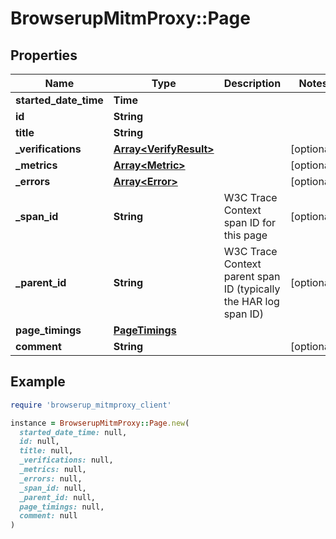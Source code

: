 # BrowserupMitmProxy::Page

## Properties

| Name | Type | Description | Notes |
| ---- | ---- | ----------- | ----- |
| **started_date_time** | **Time** |  |  |
| **id** | **String** |  |  |
| **title** | **String** |  |  |
| **_verifications** | [**Array&lt;VerifyResult&gt;**](VerifyResult.md) |  | [optional] |
| **_metrics** | [**Array&lt;Metric&gt;**](Metric.md) |  | [optional] |
| **_errors** | [**Array&lt;Error&gt;**](Error.md) |  | [optional] |
| **_span_id** | **String** | W3C Trace Context span ID for this page | [optional] |
| **_parent_id** | **String** | W3C Trace Context parent span ID (typically the HAR log span ID) | [optional] |
| **page_timings** | [**PageTimings**](PageTimings.md) |  |  |
| **comment** | **String** |  | [optional] |

## Example

```ruby
require 'browserup_mitmproxy_client'

instance = BrowserupMitmProxy::Page.new(
  started_date_time: null,
  id: null,
  title: null,
  _verifications: null,
  _metrics: null,
  _errors: null,
  _span_id: null,
  _parent_id: null,
  page_timings: null,
  comment: null
)
```

